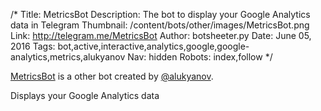 /*
Title: MetricsBot
Description: The bot to display your Google Analytics data in Telegram
Thumbnail: /content/bots/other/images/MetricsBot.png
Link: http://telegram.me/MetricsBot
Author: botsheeter.py
Date: June 05, 2016
Tags: bot,active,interactive,analytics,google,google-analytics,metrics,alukyanov
Nav: hidden
Robots: index,follow
*/

[MetricsBot](http://telegram.me/MetricsBot) is a other bot created by [@alukyanov](https://twitter.com/http://telegram.me/alukyanov). 

Displays your Google Analytics data

